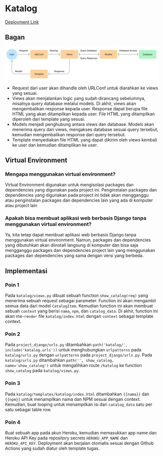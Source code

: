 # Katalog

[Deployment Link](https://assignment-bonaventuragal.herokuapp.com/)

## Bagan
![Bagan](../static/bagan.png?raw=true)
- Request dari user akan dihandle oleh URLConf untuk diarahkan ke views yang sesuai.
- Views akan menjalankan logic yang sudah dirancang sebelumnya, misalnya query database melalui models. Di akhir, views akan mengembalikan response kepada user. Response dapat berupa file HTML yang akan ditampilkan kepada user. File HTML yang ditampilkan diperoleh dari template yang sesuai.
- Models menjadi penghubung antara views dan database. Models akan menerima query dari views, mengakses database sesuai query tersebut, kemudian mengembalikan response dari query tersebut.
- Template menyediakan file HTML yang dapat dikirim oleh views kembali ke user dan kemudian ditampilkan ke user.

## Virtual Environment
### Mengapa menggunakan virtual environment?
Virtual Environment digunakan untuk mengisolasi packages dan dependencies yang digunakan pada project ini. Penginstalan packages dan dependencies yang digunakan pada project ini tidak akan mengganggu atau penginstalan packages dan dependencies lain yang ada di komputer atau project lain

### Apakah bisa membuat aplikasi web berbasis Django tanpa menggunakan virtual environment?
Ya, kita tetap dapat membuat aplikasi web berbasis Django tanpa menggunakan virtual environment. Namun, packages dan dependencies yang dibutuhkan akan diinstall langsung di komputer dan bisa saja mengganggu packages dan dependencies project lain yang menggunakan packages dan dependencies yang sama dengan versi yang berbeda.

## Implementasi
### Poin 1
Pada `katalog/views.py` dibuat sebuah function `show_catalog(req)` yang menerima sebuah request sebagai parameter. Function ini akan mengambil semua data dari model `CatalogItem`. Kemudian function ini akan membuat sebuah `context` yang berisi `nama`, `npm`, dan `catalog_data`. Di akhir, function ini akan me-`render` file `katalog/index.html` dengan `context` sebagai template context.

### Poin 2
Pada `project_django/urls.py` ditambahkan `path('katalog/', include('katalog.urls'))` untuk menghubungkan `urlpatterns` pada `katalog/urls.py` dengan `urlpatterns` pada `project_django/urls.py`. Pada `katalog/urls.py` ditambahkan `path('', show_catalog, name='show_catalog')` untuk mengalihkan route `/katalog` ke function `show_catalog` pada `katalog/views.py`.

### Poin 3
Pada `katalog/templates/katalog/index.html` ditambahkan `{{nama}}` dan `{{npm}}` untuk menampilkan nama dan NPM sesuai dengan context. Kemudian, buat looping untuk menampilkan isi dari `catalog_data` satu per satu sebagai table row.

### Poin 4
Buat sebuah app pada akun Heroku, kemudian memasukkan app name dan Heroku API Key pada repository secrets `HEROKU_APP_NAME` dan `HEROKU_API_KEY`. Deployment akan berjalan otomatis sesuai dengan Github Actions yang sudah diatur oleh template tugas.
